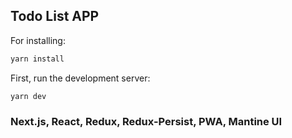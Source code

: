 
## Todo List APP

For installing:
```bash
yarn install
```

First, run the development server:

```bash
yarn dev
```

### Next.js, React, Redux, Redux-Persist, PWA, Mantine UI

